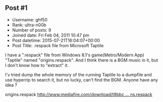 ## Post #1
- Username: ghf50
- Rank: ultra-n00b
- Number of posts: 9
- Joined date: Fri Feb 04, 2011 10:47 pm
- Post datetime: 2015-07-21T16:04:07+00:00
- Post Title: .respack file from Microsoft Taptile

I have a ".respack" file from Windows 8.1's game(Metro/Modern App) "Taptile" named "origins.respack". And I think there is a BGM music in it, but I don't know how to "extract" it.

I'v tried dump the whole memory of the running Taptile to a dumpfile and use hyperrip to search it, but no lucky, can't find the BGM.
Anyone have any idea ? 


origins.respack
[http://www.mediafire.com/download/t9bbc ... ns.respack](http://www.mediafire.com/download/t9bbcqbr8l8fn0n/origins.respack)
